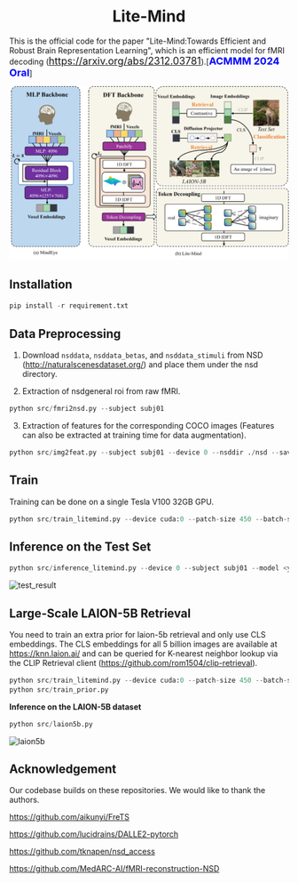 # <center>Lite-Mind</center>

This is the official code for the paper "Lite-Mind:Towards Efficient and Robust Brain Representation Learning", which is an efficient model for fMRI decoding (<font color='blue' size=4>https://arxiv.org/abs/2312.03781</font>).[<font color='blue' size=4>**ACMMM 2024 Oral**</font>]


![model](assets/model.png)
## Installation
```python
pip install -r requirement.txt
```

## Data Preprocessing
1. Download `nsddata`, `nsddata_betas`, and `nsddata_stimuli` from NSD (http://naturalscenesdataset.org/) and place them under the nsd directory. 

2. Extraction of nsdgeneral roi from raw fMRI.
```python
python src/fmri2nsd.py --subject subj01
```

3. Extraction of features for the corresponding COCO images (Features can also be extracted at training time for data augmentation).
```python
python src/img2feat.py --subject subj01 --device 0 --nsddir ./nsd --savedir <your image feature save path>
```
## Train
Training can be done on a single Tesla V100 32GB GPU.
```python
python src/train_litemind.py --device cuda:0 --patch-size 450 --batch-size 1000 --epochs 1500 --output_dir <the path you want to save your model on> --seed 42 --lr 1e-3 --featdir <your nsdgeneral path>  --weight-decay 0.1 --fmridir ./nsd_fsverage --subject subj01
```
## Inference on the Test Set
```python
python src/inference_litemind.py --device 0 --subject subj01 --model <your model path> 
```
![test_result](assets/test_result.png)

## Large-Scale LAION-5B Retrieval
You need to train an extra prior for laion-5b retrieval and only use CLS embeddings. The CLS embeddings for all 5 billion images are available at https://knn.laion.ai/ and can be queried for K-nearest neighbor lookup via the CLIP Retrieval client (https://github.com/rom1504/clip-retrieval).
```python
python src/train_litemind.py --device cuda:0 --patch-size 450 --batch-size 1000 --epochs 1500 --output_dir <the path you want to save your model on> --seed 42 --lr 1e-3 --featdir <your nsdgeneral path>  --weight-decay 0.1 --fmridir ./nsd_fsverage --subject subj01 --cls_only
python src/train_prior.py
```
**Inference on the LAION-5B dataset**
```python
python src/laion5b.py
```
![laion5b](assets/laion5b.png)

## Acknowledgement
Our codebase builds on these repositories. We would like to thank the authors.

https://github.com/aikunyi/FreTS

https://github.com/lucidrains/DALLE2-pytorch

https://github.com/tknapen/nsd_access

https://github.com/MedARC-AI/fMRI-reconstruction-NSD